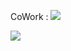 CoWork : 
<a href="http://coworkintranet.site" target="_blank" style="text-decoration: none; color: red;">
  <img src="https://github.com/limbit95/cowork/assets/111622452/40088173-d6e3-46af-82aa-977f081f5ba7"></img>
</a>

<img src="[https://github.com/limbit95/cowork/assets/111622452/40088173-d6e3-46af-82aa-977f081f5ba7](https://github.com/limbit95/cowork/assets/111622452/22b3584f-90e4-491b-ba64-d6f38c5c669f)"></img>
